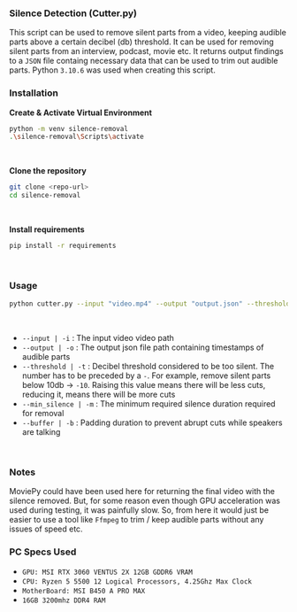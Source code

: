 ### Silence Detection (Cutter\.py)
This script can be used to remove silent parts from a video, keeping audible parts above a certain decibel (db) threshold. It can be used for removing silent parts from an interview, podcast, movie etc. It returns output findings to a `JSON` file containg necessary data that can be used to trim out audible parts. Python `3.10.6` was used when creating this script.
<br>

### Installation
**Create & Activate Virtual Environment**
```bash
python -m venv silence-removal
.\silence-removal\Scripts\activate
```
<br>

**Clone the repository**
```bash
git clone <repo-url>
cd silence-removal
```
<br>

**Install requirements**
```bash
pip install -r requirements
```
<br>

### Usage
```bash
python cutter.py --input "video.mp4" --output "output.json" --threshold -10 --min_silence 1 --buffer 0.5
```
<br>

- `--input | -i` : The input video video path
- `--output | -o` : The output json file path containing timestamps of audible parts
- `--threshold | -t` : Decibel threshold considered to be too silent. The number has to be preceded by a `-`. For example, remove silent parts below 10db -> `-10`. Raising this value means there will be less cuts, reducing it, means there will be more cuts
- `--min_silence | -m` : The minimum required silence duration required for removal
- `--buffer | -b` : Padding duration to prevent abrupt cuts while speakers are talking
<br>

### Notes
MoviePy could have been used here for returning the final video with the silence removed. But, for some reason even though GPU acceleration was used during testing, it was painfully slow. So, from here it would just be easier to use a tool like `Ffmpeg` to trim / keep audible parts without any issues of speed etc.
<br>

### PC Specs Used
- `GPU: MSI RTX 3060 VENTUS 2X 12GB GDDR6 VRAM`
- `CPU: Ryzen 5 5500 12 Logical Processors, 4.25Ghz Max Clock`
- `MotherBoard: MSI B450 A PRO MAX`
- `16GB 3200mhz DDR4 RAM`
